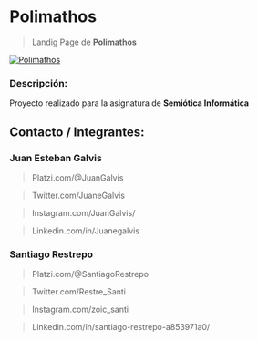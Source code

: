 # Polimathos
>  Landig Page de **Polimathos**

[![Polimathos](https://i.ibb.co/m8zqDnD/Polimathos.png "Curso")](https://i.ibb.co/m8zqDnD/Polimathos.png "Polimathos")

### Descripción:
Proyecto realizado para la asignatura de **Semiótica Informática** 

## Contacto / Integrantes: 

### Juan Esteban Galvis
> Platzi.com/@JuanGalvis

> Twitter.com/JuaneGalvis

> Instagram.com/JuanGalvis/

> Linkedin.com/in/Juanegalvis

### Santiago Restrepo
> Platzi.com/@SantiagoRestrepo

> Twitter.com/Restre_Santi

> Instagram.com/zoic_santi

> Linkedin.com/in/santiago-restrepo-a853971a0/
